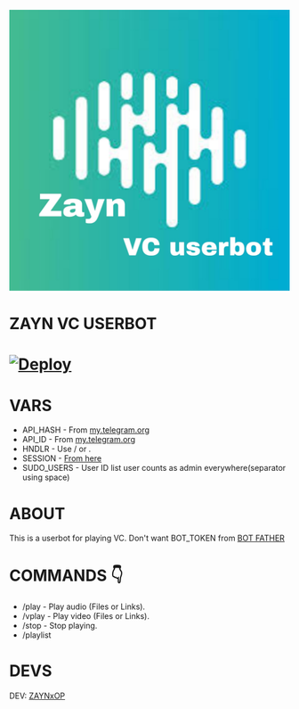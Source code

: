 <p align="center">
  <img src="logo(1).jpg" alt="Zayn Logo">

# ZAYN VC USERBOT

# [![Deploy](https://www.herokucdn.com/deploy/button.svg)](https://heroku.com/deploy?template=https://github.com/iamdivyeshh/zaynVCbot)

# VARS

* API_HASH - From [my.telegram.org](https://my.telegram.org)
* API_ID - From [my.telegram.org](https://my.telegram.org)
* HNDLR - Use / or .
* SESSION - [From here](https://tgsession.infotelbot.com/)
* SUDO_USERS - User ID list user counts as admin everywhere(separator using space)

# ABOUT

This is a userbot for playing VC.
Don't want BOT_TOKEN from [BOT FATHER](https://t.me/botfather)

# COMMANDS 👇

* /play - Play audio (Files or Links).
* /vplay - Play video (Files or Links).
* /stop - Stop playing.
* /playlist
# DEVS

DEV: [ZAYNxOP](https://t.me/ZAYNXOP)

